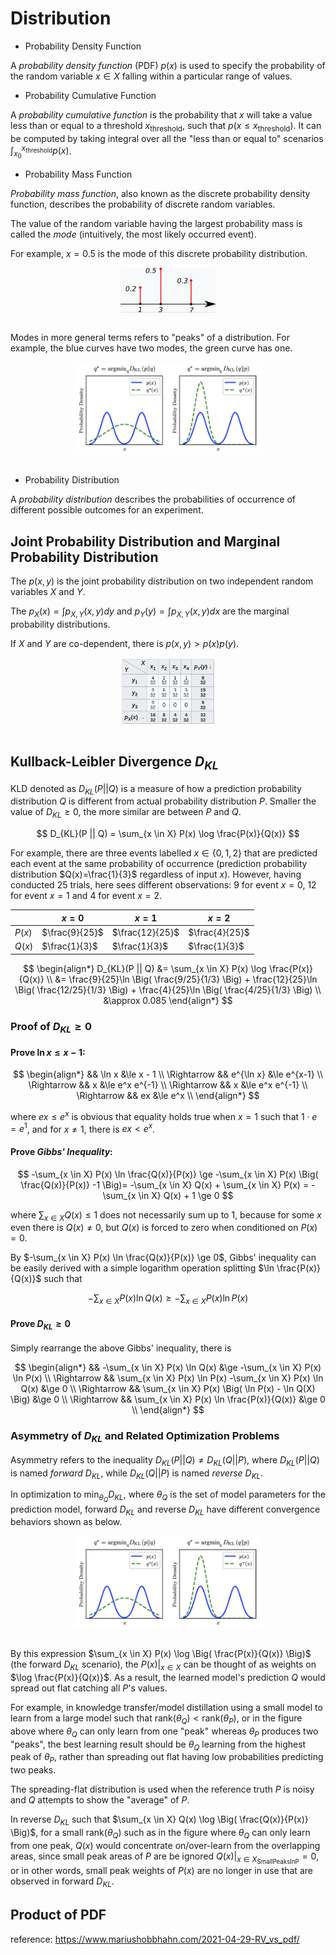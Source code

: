 # Distribution

* Probability Density Function

A *probability density function* (PDF) $p(x)$ is used to specify the probability of the random variable $x \in X$ falling within a particular range of values.

* Probability Cumulative Function

A *probability cumulative function* is the probability that 
$x$ will take a value less than or equal to a threshold $x_{\text{threshold}}$, such that $p(x \le x_{\text{threshold}})$.
It can be computed by taking integral over all the "less than or equal to" scenarios $\int_{x_0}^{x_{\text{threshold}}} p(x)$.

* Probability Mass Function

*Probability mass function*, also known as the discrete probability density function, describes the probability of discrete random variables.

The value of the random variable having the largest probability mass is called the *mode* (intuitively, the most likely occurred event).

For example, $x=0.5$ is the mode of this discrete probability distribution.

<div style="display: flex; justify-content: center;">
      <img src="imgs/prob_mass_func.png" width="30%" height="15%" alt="prob_mass_func" />
</div>
</br>

Modes in more general terms refers to "peaks" of a distribution.
For example, the blue curves have two modes, the green curve has one.

<div style="display: flex; justify-content: center;">
      <img src="imgs/kl_divergence_forward_vs_reverse.png" width="60%" height="20%" alt="kl_divergence_forward_vs_reverse" />
</div>
</br>

* Probability Distribution

A *probability distribution* describes the probabilities of occurrence of different possible outcomes for an experiment.

## Joint Probability Distribution and Marginal Probability Distribution

The $p(x,y)$ is the joint probability distribution on two independent random variables $X$ and $Y$.

The $p_X(x)=\int p_{X,Y}(x,y)dy$ and $p_Y(y)=\int p_{X,Y}(x,y)dx$ are the marginal probability distributions.

If $X$ and $Y$ are co-dependent, there is $p(x,y)>p(x)p(y)$.

<div style="display: flex; justify-content: center;">
      <img src="imgs/joint_vs_marginal_dist.png" width="30%" height="30%" alt="joint_vs_marginal_dist" />
</div>
</br>


## Kullback-Leibler Divergence $D_{KL}$

KLD denoted as $D_{KL}(P || Q)$ is a measure of how a prediction probability distribution $Q$ is different from actual probability distribution $P$.
Smaller the value of $D_{KL} \ge 0$, the more similar are between $P$ and $Q$.

$$
D_{KL}(P || Q) =
\sum_{x \in X} P(x) \log \frac{P(x)}{Q(x)}
$$

For example, there are three events labelled $x \in \{0,1,2\}$ that are predicted each event at the same probability of occurrence (prediction probability distribution $Q(x)=\frac{1}{3}$ regardless of input $x$).
However, having conducted $25$ trials, here sees different observations: $9$ for event $x=0$, $12$ for event $x=1$ and $4$ for event $x=2$.


||$x=0$|$x=1$|$x=2$|
|-|-|-|-|
|$P(x)$|$\frac{9}{25}$|$\frac{12}{25}$|$\frac{4}{25}$|
|$Q(x)$|$\frac{1}{3}$|$\frac{1}{3}$|$\frac{1}{3}$|

$$
\begin{align*}
    D_{KL}(P || Q) &=
    \sum_{x \in X} P(x) \log \frac{P(x)}{Q(x)}
\\ &=
    \frac{9}{25}\ln \Big( \frac{9/25}{1/3} 
    \Big) +
    \frac{12}{25}\ln \Big( \frac{12/25}{1/3} \Big) +
    \frac{4}{25}\ln \Big( \frac{4/25}{1/3} \Big)
\\ &\approx
    0.085
\end{align*}
$$

### Proof of $D_{KL} \ge 0$

#### Prove $\ln x \le x - 1$:

$$
\begin{align*}
&& \ln x &\le x - 1 \\
\Rightarrow && e^{\ln x} &\le e^{x-1} \\
\Rightarrow && x &\le e^x e^{-1} \\
\Rightarrow && x &\le e^x e^{-1} \\
\Rightarrow && ex &\le e^x \\
\end{align*}
$$

where $ex \le e^x$ is obvious that equality holds true when $x=1$ such that $1 \cdot e = e^1$, and for $x \ne 1$, there is $ex < e^x$.

#### Prove *Gibbs' Inequality*:

$$
-\sum_{x \in X} P(x) \ln \frac{Q(x)}{P(x)} \ge -\sum_{x \in X} P(x) \Big( \frac{Q(x)}{P(x)} -1 \Big)= -\sum_{x \in X} Q(x) + \sum_{x \in X} P(x) = -\sum_{x \in X} Q(x) + 1 \ge 0
$$

where $\sum_{x \in X} Q(x) \le 1$ does not necessarily sum up to $1$, because for some $x$ even there is $Q(x) \ne 0$, but $Q(x)$ is forced to zero when conditioned on $P(x) = 0$.

By $-\sum_{x \in X} P(x) \ln \frac{Q(x)}{P(x)} \ge 0$, Gibbs' inequality can be easily derived with a simple logarithm operation splitting $\ln \frac{P(x)}{Q(x)}$ such that

$$
-\sum_{x \in X} P(x) \ln Q(x) \ge -\sum_{x \in X} P(x) \ln P(x)
$$

#### Prove $D_{KL} \ge 0$

Simply rearrange the above Gibbs' inequality, there is

$$
\begin{align*}
&& -\sum_{x \in X} P(x) \ln Q(x) &\ge -\sum_{x \in X} P(x) \ln P(x) \\
\Rightarrow &&
\sum_{x \in X} P(x) \ln P(x) -\sum_{x \in X} P(x) \ln Q(x) &\ge 0 \\
\Rightarrow &&
\sum_{x \in X} P(x) \Big( \ln P(x) - \ln Q(X) \Big) &\ge 0 \\
\Rightarrow &&
\sum_{x \in X} P(x) \ln \frac{P(x)}{Q(x)} &\ge 0 \\
\end{align*}
$$

### Asymmetry of $D_{KL}$ and Related Optimization Problems

Asymmetry refers to the inequality $D_{KL}(P || Q) \ne D_{KL}(Q || P)$, where $D_{KL}(P || Q)$ is named *forward* $D_{KL}$, while $D_{KL}(Q || P)$ is named *reverse* $D_{KL}$.

In optimization to $\min_{\theta_Q} D_{KL}$, where $\theta_Q$ is the set of model parameters for the prediction model, forward $D_{KL}$ and reverse $D_{KL}$ have different convergence behaviors shown as below.

<div style="display: flex; justify-content: center;">
      <img src="imgs/kl_divergence_forward_vs_reverse.png" width="60%" height="20%" alt="kl_divergence_forward_vs_reverse" />
</div>
</br>

By this expression $\sum_{x \in X} P(x) \log \Big( \frac{P(x)}{Q(x)} \Big)$ (the forward $D_{KL}$ scenario), the $P(x)\big|_{x \in X}$ can be thought of as weights on $\log \frac{P(x)}{Q(x)}$.
As a result, the learned model's prediction $Q$ would spread out flat catching all $P$'s values. 

For example, in knowledge transfer/model distillation using a small model to learn from a large model such that $\text{rank}(\theta_Q) < \text{rank}(\theta_P)$, or in the figure above where $\theta_Q$ can only learn from one "peak" whereas $\theta_P$ produces two "peaks", the best learning result should be $\theta_Q$ learning from the highest peak of $\theta_P$, rather than spreading out flat having low probabilities predicting two peaks.

The spreading-flat distribution is used when the reference truth $P$ is noisy and $Q$ attempts to show the "average" of $P$.

In reverse $D_{KL}$ such that $\sum_{x \in X} Q(x) \log \Big( \frac{Q(x)}{P(x)} \Big)$, for a small $\text{rank}(\theta_Q)$ such as in the figure where $\theta_Q$ can only learn from one peak, $Q(x)$ would concentrate on/over-learn from the overlapping areas, since small peak areas of $P$ are be ignored $Q(x)\big|_{x \in X_{\text{SmallPeaksInP}}}=0$, or in other words, small peak weights of $P(x)$ are no longer in use that are observed in forward $D_{KL}$.

## Product of PDF

reference:
https://www.mariushobbhahn.com/2021-04-29-RV_vs_pdf/